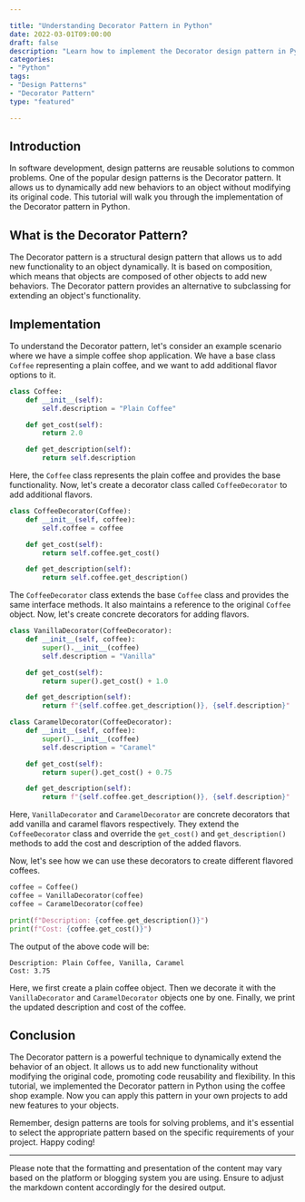 ```yaml
---

title: "Understanding Decorator Pattern in Python"
date: 2022-03-01T09:00:00
draft: false
description: "Learn how to implement the Decorator design pattern in Python to dynamically extend the behavior of objects."
categories:
- "Python"
tags:
- "Design Patterns"
- "Decorator Pattern"
type: "featured"

---
```


## Introduction

In software development, design patterns are reusable solutions to common problems. One of the popular design patterns is the Decorator pattern. It allows us to dynamically add new behaviors to an object without modifying its original code. This tutorial will walk you through the implementation of the Decorator pattern in Python.

## What is the Decorator Pattern?

The Decorator pattern is a structural design pattern that allows us to add new functionality to an object dynamically. It is based on composition, which means that objects are composed of other objects to add new behaviors. The Decorator pattern provides an alternative to subclassing for extending an object's functionality.

## Implementation

To understand the Decorator pattern, let's consider an example scenario where we have a simple coffee shop application. We have a base class `Coffee` representing a plain coffee, and we want to add additional flavor options to it.

```python
class Coffee:
    def __init__(self):
        self.description = "Plain Coffee"

    def get_cost(self):
        return 2.0

    def get_description(self):
        return self.description
```

Here, the `Coffee` class represents the plain coffee and provides the base functionality. Now, let's create a decorator class called `CoffeeDecorator` to add additional flavors.

```python
class CoffeeDecorator(Coffee):
    def __init__(self, coffee):
        self.coffee = coffee

    def get_cost(self):
        return self.coffee.get_cost()

    def get_description(self):
        return self.coffee.get_description()
```

The `CoffeeDecorator` class extends the base `Coffee` class and provides the same interface methods. It also maintains a reference to the original `Coffee` object. Now, let's create concrete decorators for adding flavors.

```python
class VanillaDecorator(CoffeeDecorator):
    def __init__(self, coffee):
        super().__init__(coffee)
        self.description = "Vanilla"

    def get_cost(self):
        return super().get_cost() + 1.0

    def get_description(self):
        return f"{self.coffee.get_description()}, {self.description}"

class CaramelDecorator(CoffeeDecorator):
    def __init__(self, coffee):
        super().__init__(coffee)
        self.description = "Caramel"

    def get_cost(self):
        return super().get_cost() + 0.75

    def get_description(self):
        return f"{self.coffee.get_description()}, {self.description}"
```

Here, `VanillaDecorator` and `CaramelDecorator` are concrete decorators that add vanilla and caramel flavors respectively. They extend the `CoffeeDecorator` class and override the `get_cost()` and `get_description()` methods to add the cost and description of the added flavors.

Now, let's see how we can use these decorators to create different flavored coffees.

```python
coffee = Coffee()
coffee = VanillaDecorator(coffee)
coffee = CaramelDecorator(coffee)

print(f"Description: {coffee.get_description()}")
print(f"Cost: {coffee.get_cost()}")
```

The output of the above code will be:

```
Description: Plain Coffee, Vanilla, Caramel
Cost: 3.75
```

Here, we first create a plain coffee object. Then we decorate it with the `VanillaDecorator` and `CaramelDecorator` objects one by one. Finally, we print the updated description and cost of the coffee.

## Conclusion

The Decorator pattern is a powerful technique to dynamically extend the behavior of an object. It allows us to add new functionality without modifying the original code, promoting code reusability and flexibility. In this tutorial, we implemented the Decorator pattern in Python using the coffee shop example. Now you can apply this pattern in your own projects to add new features to your objects.

Remember, design patterns are tools for solving problems, and it's essential to select the appropriate pattern based on the specific requirements of your project. Happy coding!

---

Please note that the formatting and presentation of the content may vary based on the platform or blogging system you are using. Ensure to adjust the markdown content accordingly for the desired output.
